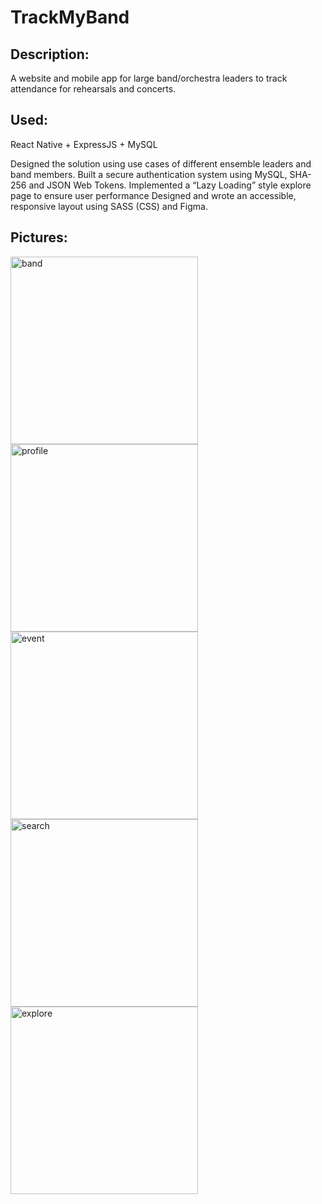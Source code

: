 # TrackMyBand

## Description:
A website and mobile app for large band/orchestra leaders to track attendance for rehearsals and concerts.
## Used:
React Native + ExpressJS + MySQL

Designed the solution using use cases of different ensemble leaders and band members. 
Built a secure authentication system using MySQL, SHA-256 and JSON Web Tokens. 
Implemented a “Lazy Loading” style explore page to ensure user performance
Designed and wrote an accessible, responsive layout using SASS (CSS) and Figma.

## Pictures: ##
<img src="https://github.com/user-attachments/assets/a6e539b7-b4db-4812-a88a-e6fdb6a453c0" alt="band" height="300"/>
<img src="https://github.com/user-attachments/assets/3528880d-d9e3-43cf-9312-94e9dad8f87c" alt="profile" height="300"/>
<img src="https://github.com/user-attachments/assets/f5157f51-93a9-4b3c-8e82-98d9f7752788" alt="event" height="300"/>
<img src="https://github.com/user-attachments/assets/21a2747f-f98d-40bf-b4e6-40f8a1bfcbd5" alt="search" height="300"/>
<img src="https://github.com/user-attachments/assets/de836b99-901d-4cdb-a7ac-2bb7efa256f2" alt="explore" height="300"/>

